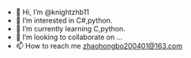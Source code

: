 - 👋 Hi, I’m @knightzhb11
- 👀 I’m interested in C#,python.
- 🌱 I’m currently learning C,python.
- 💞️ I’m looking to collaborate on ...
- 📫 How to reach me zhaohongbo200401@163.com

<!---
knightzhb11/knightzhb11 is a ✨ special ✨ repository because its `README.md` (this file) appears on your GitHub profile.
You can click the Preview link to take a look at your changes.
--->
